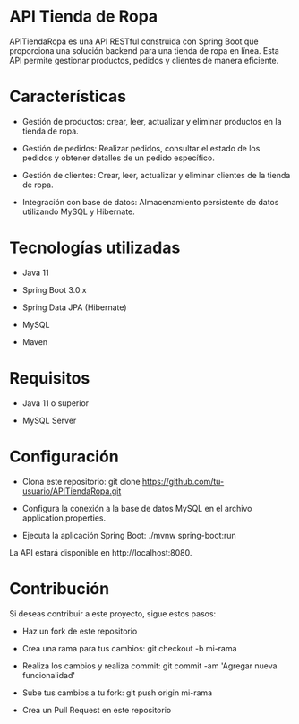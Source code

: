 # API Tienda de Ropa

APITiendaRopa es una API RESTful construida con Spring Boot que proporciona una solución backend para una tienda de ropa en línea. Esta API permite gestionar productos, pedidos y clientes de manera eficiente.

#   Características

- Gestión de productos: crear, leer, actualizar y eliminar productos en la tienda de ropa.
  
- Gestión de pedidos: Realizar pedidos, consultar el estado de los pedidos y obtener detalles de un pedido específico.

- Gestión de clientes: Crear, leer, actualizar y eliminar clientes de la tienda de ropa.

- Integración con base de datos: Almacenamiento persistente de datos utilizando MySQL y Hibernate.

# Tecnologías utilizadas

- Java 11

- Spring Boot 3.0.x

- Spring Data JPA (Hibernate)

- MySQL

- Maven

# Requisitos

- Java 11 o superior

- MySQL Server 

# Configuración

- Clona este repositorio: git clone https://github.com/tu-usuario/APITiendaRopa.git
  
- Configura la conexión a la base de datos MySQL en el archivo application.properties.
  
- Ejecuta la aplicación Spring Boot: ./mvnw spring-boot:run

La API estará disponible en http://localhost:8080.


# Contribución
Si deseas contribuir a este proyecto, sigue estos pasos:

- Haz un fork de este repositorio
  
- Crea una rama para tus cambios: git checkout -b mi-rama
  
- Realiza los cambios y realiza commit: git commit -am 'Agregar nueva funcionalidad'
  
- Sube tus cambios a tu fork: git push origin mi-rama
  
- Crea un Pull Request en este repositorio
